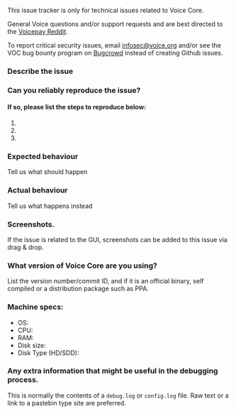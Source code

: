 <!--- Remove sections that do not apply -->

This issue tracker is only for technical issues related to Voice Core.

General Voice questions and/or support requests and are best directed to the [Voicepay Reddit](https://www.reddit.com/r/voicepay/).

To report critical security issues, email infosec@voice.org and/or see the VOC bug bounty program on [Bugcrowd](https://bugcrowd.com/voicedigitalcash) instead of creating Github issues.

### Describe the issue

### Can you reliably reproduce the issue?
#### If so, please list the steps to reproduce below:
1.
2.
3.

### Expected behaviour
Tell us what should happen

### Actual behaviour
Tell us what happens instead

### Screenshots.
If the issue is related to the GUI, screenshots can be added to this issue via drag & drop.

### What version of Voice Core are you using?
List the version number/commit ID, and if it is an official binary, self compiled or a distribution package such as PPA.

### Machine specs:
- OS:
- CPU:
- RAM:
- Disk size:
- Disk Type (HD/SDD):

### Any extra information that might be useful in the debugging process.
This is normally the contents of a `debug.log` or `config.log` file. Raw text or a link to a pastebin type site are preferred.
